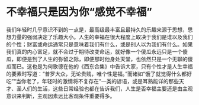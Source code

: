 <link href="../../../../css/style.css" rel="stylesheet" type="text/css" />

# 不幸福只是因为你“感觉不幸福”

<div class="p">

我们年轻时几乎意识不到的一点是，最高级最丰富且最持久的乐趣来源于思想，思想力量的强弱决定了乐趣大小。人生的幸福在很大程度上取决于我们是谁以及我们的个性；财富或命运通常只是意味着我们有什么，或是别人以为我们有什么。如果我们真的内心富足，就不会过于期待改变命运，就好像一个傻瓜永远只是一个傻瓜，即便是到了人生的弥留之际，即便那时他身处天堂，也依然只是一个无聊的傻瓜而已。这也是为何歌德在他的《西东合集》中告诉大家，只有个性才是人生幸福的要素时写道：“普罗大众，无论贵贱，唯个性是福。”而诸如“饿了就觉得什么都好吃”“当你老了，年轻时的激情将不复存在”一类的谚语，或是耳熟能详的那些天才、圣人们的生活，这些日常经验也都在告诉我们，人生是否幸福主要还是由主观意识来判断，主观因素远比客观条件重要得多。

